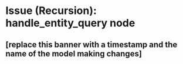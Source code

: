 # Issue (Recursion): handle_entity_query node

## [replace this banner with a timestamp and the name of the model making changes]

